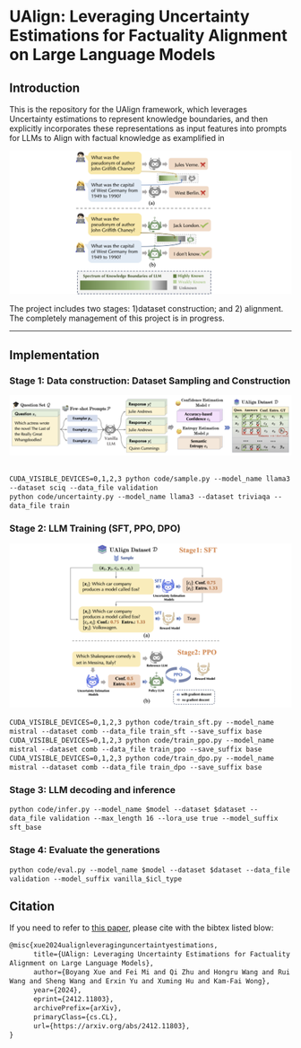 # UAlign: Leveraging Uncertainty Estimations for Factuality Alignment on Large Language Models

## Introduction

This is the repository for the UAlign framework, which leverages Uncertainty estimations to represent knowledge boundaries, and then explicitly incorporates these representations as input features into prompts for LLMs to Align with factual knowledge as examplified in 

![alt text](figs/examples.png)

The project includes two stages: 1)dataset construction; and 2) alignment. The completely management of this project is in progress.

---

## Implementation

### Stage 1: Data construction: Dataset Sampling and Construction

![alt text](figs/dataset.png)

```shell

CUDA_VISIBLE_DEVICES=0,1,2,3 python code/sample.py --model_name llama3 --dataset sciq --data_file validation
python code/uncertainty.py --model_name llama3 --dataset triviaqa --data_file train

```

### Stage 2: LLM Training (SFT, PPO, DPO)

![alt text](figs/alignment.png)

```shell
CUDA_VISIBLE_DEVICES=0,1,2,3 python code/train_sft.py --model_name mistral --dataset comb --data_file train_sft --save_suffix base
CUDA_VISIBLE_DEVICES=0,1,2,3 python code/train_ppo.py --model_name mistral --dataset comb --data_file train_ppo --save_suffix base
CUDA_VISIBLE_DEVICES=0,1,2,3 python code/train_dpo.py --model_name mistral --dataset comb --data_file train_dpo --save_suffix base
```

### Stage 3: LLM decoding and inference 

```shell
python code/infer.py --model_name $model --dataset $dataset --data_file validation --max_length 16 --lora_use true --model_suffix sft_base
```


### Stage 4: Evaluate the generations

```shell
python code/eval.py --model_name $model --dataset $dataset --data_file validation --model_suffix vanilla_$icl_type
```

## Citation

If you need to refer to [this paper](https://arxiv.org/abs/2412.11803), please cite with the bibtex listed blow:
```bibtext
@misc{xue2024ualignleveraginguncertaintyestimations,
      title={UAlign: Leveraging Uncertainty Estimations for Factuality Alignment on Large Language Models}, 
      author={Boyang Xue and Fei Mi and Qi Zhu and Hongru Wang and Rui Wang and Sheng Wang and Erxin Yu and Xuming Hu and Kam-Fai Wong},
      year={2024},
      eprint={2412.11803},
      archivePrefix={arXiv},
      primaryClass={cs.CL},
      url={https://arxiv.org/abs/2412.11803}, 
}
